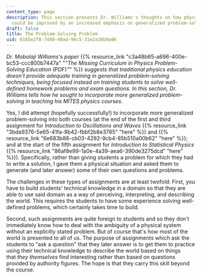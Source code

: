```yaml
---
content_type: page
description: This section presents Dr. Williams's thoughts on how physics teaching
  could be improved by an increased emphasis on generalized problem-solving.
draft: false
title: The Problem-Solving Problem
uid: 6165e2f8-7d40-40ad-96c5-31e2a30b9a86
---
```

*Dr. Mobolaji Williams's paper* {{% resource_link "c3a48b65-a696-400e-bc53-ccc800b7447a" "*“The Missing Curriculum in Physics Problem-Solving Education* (PDF)*”*" %}} *suggests that traditional physics education doesn’t provide adequate training in generalized problem-solving techniques, being focused instead on training students to solve well-defined homework problems and exam questions. In this section, Dr. Williams tells how he sought to incorporate more generalized problem-solving in teaching his MITES physics courses.*

Yes, I did attempt (hopefully successfully!) to incorporate more generalized problem-solving into both courses (at the end of the first and third assignment for *Introduction to Oscillations and Waves* {{% resource_link "3bda9376-5e65-41fa-9b42-fbbf2b8e3785" "here" %}} and {{% resource_link "6e683b88-cb03-4292-9cb4-85b510a00b62" "here" %}}; and at the start of the fifth assignment for *Introduction to Statistical Physics* {{% resource_link "86af8e99-1a0e-4a39-aea6-390de3275dcd" "here" %}}). Specifically, rather than giving students a problem for which they had to write a solution, I gave them a physical situation and asked them to generate (and later answer) some of their own questions and problems. 

The challenges in these types of assignments are at least twofold: First, you have to build students' technical knowledge in a domain so that they are able to use said domain as a way of perceiving, interpreting, and describing the world. This requires the students to have some experience solving well-defined problems, which certainly takes time to build.

Second, such assignments are quite foreign to students and so they don't immediately know how to deal with the ambiguity of a physical system without an explicitly stated problem. But of course that's how most of the world is presented to all of us. The purpose of assignments which ask the students to "ask a question" that they later answer is to get them to practice using their technical knowledge to describe the world based on things that *they themselves* find interesting rather than based on questions provided by authority figures. The hope is that they carry this skill beyond the course.